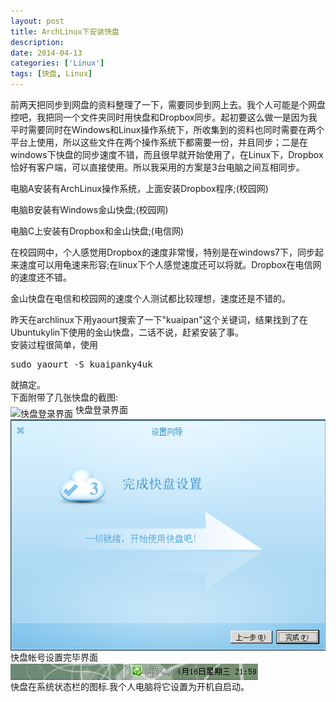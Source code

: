 ```yaml
---
layout: post
title: ArchLinux下安装快盘
description: 
date: 2014-04-13
categories: ['Linux']
tags: [快盘, Linux]
---
```


前两天把同步到网盘的资料整理了一下，需要同步到网上去。我个人可能是个网盘控吧，我把同一个文件夹同时用快盘和Dropbox同步。起初要这么做一是因为我平时需要同时在Windows和Linux操作系统下，所收集到的资料也同时需要在两个平台上使用，所以这些文件在两个操作系统下都需要一份，并且同步；<!--more-->二是在windows下快盘的同步速度不错，而且很早就开始使用了，在Linux下，Dropbox恰好有客户端，可以直接使用。所以我采用的方案是3台电脑之间互相同步。  

电脑A安装有ArchLinux操作系统，上面安装Dropbox程序;(校园网)  

电脑B安装有Windows金山快盘;(校园网)  

电脑C上安装有Dropbox和金山快盘;(电信网)

在校园网中，个人感觉用Dropbox的速度非常慢，特别是在windows7下，同步起来速度可以用龟速来形容;在linux下个人感觉速度还可以将就。Dropbox在电信网的速度还不错。  

金山快盘在电信和校园网的速度个人测试都比较理想，速度还是不错的。  

昨天在archlinux下用yaourt搜索了一下"kuaipan"这个关键词，结果找到了在Ubuntukylin下使用的金山快盘，二话不说，赶紧安装了事。  
安装过程很简单，使用  
<pre class="prettyprint">
sudo yaourt -S kuaipanky4uk
</pre>
就搞定。  
下面附带了几张快盘的截图:  
<img src="/images/kuaipan-setup.png" alt="快盘登录界面" align="middle">
快盘登录界面  
<img src="/images/settingfinished.png" alt="快盘设置完毕" align="middle">
快盘帐号设置完毕界面   
<img src="/images/kuaipan-status.png" alt="快盘状态栏图标" align="middle">   
快盘在系统状态栏的图标.我个人电脑将它设置为开机自启动。   


